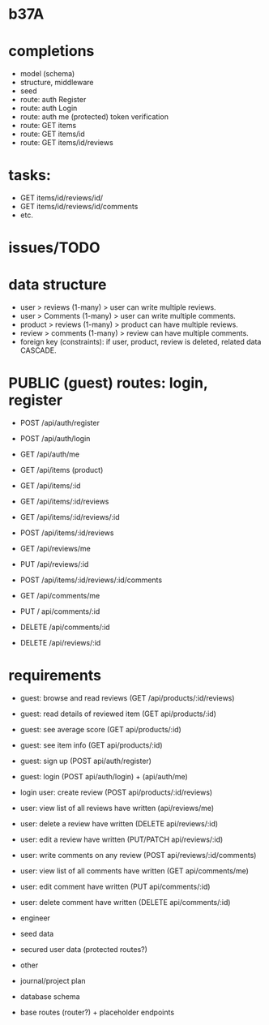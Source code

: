 # b37A

# completions
- model (schema)
- structure, middleware
- seed
- route: auth Register
- route: auth Login
- route: auth me (protected) token verification
- route: GET items
- route: GET items/id
- route: GET items/id/reviews

# tasks:

- GET items/id/reviews/id/
- GET items/id/reviews/id/comments
- etc.

# issues/TODO


# data structure

- user > reviews (1-many) > user can write multiple reviews.
- user > Comments (1-many) > user can write multiple comments.
- product > reviews (1-many) > product can have multiple reviews.
- review > comments (1-many) > review can have multiple comments.
- foreign key (constraints): if user, product, review is deleted, related data CASCADE.

# PUBLIC (guest) routes: login, register
- POST /api/auth/register
- POST /api/auth/login
- GET /api/auth/me

- GET /api/items (product)
- GET /api/items/:id
- GET /api/items/:id/reviews

- GET /api/items/:id/reviews/:id
- POST /api/items/:id/reviews
- GET /api/reviews/me
- PUT /api/reviews/:id

- POST /api/items/:id/reviews/:id/comments
- GET /api/comments/me
- PUT / api/comments/:id
- DELETE /api/comments/:id
- DELETE /api/reviews/:id

# requirements

- guest: browse and read reviews  (GET /api/products/:id/reviews)
- guest: read details of reviewed item (GET api/products/:id)
- guest: see average score (GET api/products/:id)
- guest: see item info (GET api/products/:id)
- guest: sign up (POST api/auth/register)
- guest: login (POST api/auth/login) + (api/auth/me)

- login user: create review (POST api/products/:id/reviews)
- user: view list of all reviews have written (api/reviews/me)
- user: delete a review have written (DELETE api/reviews/:id)
- user: edit a review have written (PUT/PATCH api/reviews/:id)
- user: write comments on any review (POST api/reviews/:id/comments)
- user: view list of all comments have written (GET api/comments/me)
- user: edit comment have written (PUT api/comments/:id)
- user: delete comment have written (DELETE api/comments/:id)

- engineer
- seed data
- secured user data (protected routes?)

- other
- journal/project plan
- database schema
- base routes (router?) + placeholder endpoints

